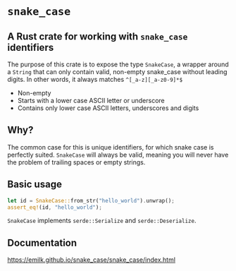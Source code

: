 # `snake_case`
## A Rust crate for working with `snake_case` identifiers

The purpose of this crate is to expose the type `SnakeCase`, a wrapper around a `String` that can only contain valid, non-empty snake_case without leading digits. In other words, it always matches `^[_a-z][_a-z0-9]*$`

* Non-empty
* Starts with a lower case ASCII letter or underscore
* Contains only lower case ASCII letters, underscores and digits

## Why?
The common case for this is unique identifiers, for which snake case is perfectly suited. `SnakeCase` will always be valid, meaning you will never have the problem of trailing spaces or empty strings.

## Basic usage
``` rust
let id = SnakeCase::from_str("hello_world").unwrap();
assert_eq!(id, "hello_world");
```

`SnakeCase` implements `serde::Serialize` and `serde::Deserialize`.

## Documentation
https://emilk.github.io/snake_case/snake_case/index.html
